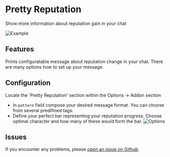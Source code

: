 # Pretty Reputation

Show more information about reputation gain in your chat

![Example](https://i.imgur.com/Gw5zFjE.png)

## Features

Prints configuratable message about reputation change in your chat. There are many options how to set up your message.

## Configuration

Locate the 'Pretty Reputation' section within the Options -> Addon section
* In `pattern` field compose your desired message format. You can choose from several predifined tags.
* Define your perfect bar representing your reputation progress. Choose optimal character and how many of these would form the bar.
![Options](https://i.imgur.com/33kcDCs.png)

## Issues

If you encounter any problems, please [open an issue on Github](https://github.com/BelegCufea/PrettyReputation/issues).
